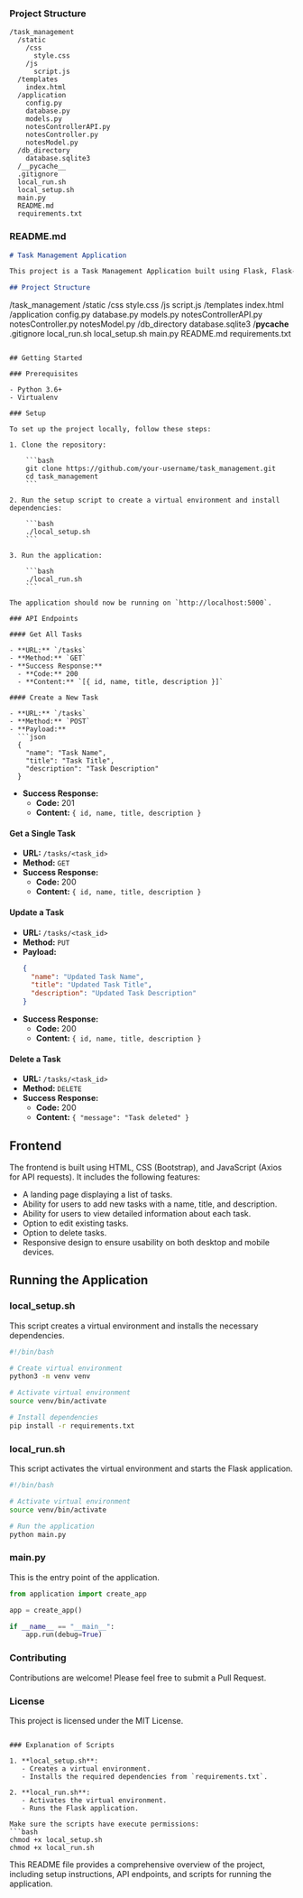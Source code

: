 ### Project Structure

```
/task_management
  /static
    /css
      style.css
    /js
      script.js
  /templates
    index.html
  /application
    config.py
    database.py
    models.py
    notesControllerAPI.py
    notesController.py
    notesModel.py
  /db_directory
    database.sqlite3
  /__pycache__
  .gitignore
  local_run.sh
  local_setup.sh
  main.py
  README.md
  requirements.txt
```

### README.md

```markdown
# Task Management Application

This project is a Task Management Application built using Flask, Flask-RESTful, and SQLAlchemy for the backend, and HTML, CSS, and JavaScript for the frontend.

## Project Structure

```
/task_management
  /static
    /css
      style.css
    /js
      script.js
  /templates
    index.html
  /application
    config.py
    database.py
    models.py
    notesControllerAPI.py
    notesController.py
    notesModel.py
  /db_directory
    database.sqlite3
  /__pycache__
  .gitignore
  local_run.sh
  local_setup.sh
  main.py
  README.md
  requirements.txt
```

## Getting Started

### Prerequisites

- Python 3.6+
- Virtualenv

### Setup

To set up the project locally, follow these steps:

1. Clone the repository:

    ```bash
    git clone https://github.com/your-username/task_management.git
    cd task_management
    ```

2. Run the setup script to create a virtual environment and install dependencies:

    ```bash
    ./local_setup.sh
    ```

3. Run the application:

    ```bash
    ./local_run.sh
    ```

The application should now be running on `http://localhost:5000`.

### API Endpoints

#### Get All Tasks

- **URL:** `/tasks`
- **Method:** `GET`
- **Success Response:**
  - **Code:** 200
  - **Content:** `[{ id, name, title, description }]`

#### Create a New Task

- **URL:** `/tasks`
- **Method:** `POST`
- **Payload:**
  ```json
  {
    "name": "Task Name",
    "title": "Task Title",
    "description": "Task Description"
  }
  ```
- **Success Response:**
  - **Code:** 201
  - **Content:** `{ id, name, title, description }`

#### Get a Single Task

- **URL:** `/tasks/<task_id>`
- **Method:** `GET`
- **Success Response:**
  - **Code:** 200
  - **Content:** `{ id, name, title, description }`

#### Update a Task

- **URL:** `/tasks/<task_id>`
- **Method:** `PUT`
- **Payload:**
  ```json
  {
    "name": "Updated Task Name",
    "title": "Updated Task Title",
    "description": "Updated Task Description"
  }
  ```
- **Success Response:**
  - **Code:** 200
  - **Content:** `{ id, name, title, description }`

#### Delete a Task

- **URL:** `/tasks/<task_id>`
- **Method:** `DELETE`
- **Success Response:**
  - **Code:** 200
  - **Content:** `{ "message": "Task deleted" }`

## Frontend

The frontend is built using HTML, CSS (Bootstrap), and JavaScript (Axios for API requests). It includes the following features:

- A landing page displaying a list of tasks.
- Ability for users to add new tasks with a name, title, and description.
- Ability for users to view detailed information about each task.
- Option to edit existing tasks.
- Option to delete tasks.
- Responsive design to ensure usability on both desktop and mobile devices.

## Running the Application

### local_setup.sh

This script creates a virtual environment and installs the necessary dependencies.

```bash
#!/bin/bash

# Create virtual environment
python3 -m venv venv

# Activate virtual environment
source venv/bin/activate

# Install dependencies
pip install -r requirements.txt
```

### local_run.sh

This script activates the virtual environment and starts the Flask application.

```bash
#!/bin/bash

# Activate virtual environment
source venv/bin/activate

# Run the application
python main.py
```

### main.py

This is the entry point of the application.

```python
from application import create_app

app = create_app()

if __name__ == "__main__":
    app.run(debug=True)
```

### Contributing

Contributions are welcome! Please feel free to submit a Pull Request.

### License

This project is licensed under the MIT License.
```

### Explanation of Scripts

1. **local_setup.sh**:
   - Creates a virtual environment.
   - Installs the required dependencies from `requirements.txt`.

2. **local_run.sh**:
   - Activates the virtual environment.
   - Runs the Flask application.

Make sure the scripts have execute permissions:
```bash
chmod +x local_setup.sh
chmod +x local_run.sh
```

This README file provides a comprehensive overview of the project, including setup instructions, API endpoints, and scripts for running the application.
